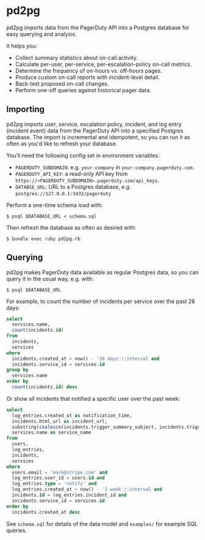 # pd2pg

pd2pg imports data from the PagerDuty API into a Postgres database for
easy querying and analysis.

It helps you:

* Collect summary statistics about on-call activity.
* Calculate per-user, per-service, per-escalation-policy on-call metrics.
* Determine the frequency of on-hours vs. off-hours pages.
* Produce custom on-call reports with incident-level detail.
* Back-test proposed on-call changes.
* Perform one-off queries against historical pager data.

## Importing

pd2pg imports user, service, escalation policy, incident, and log entry
(incident event) data from the PagerDuty API into a specified Postgres
database. The import is incremental and idempotent, so you can run it as
often as you'd like to refresh your database.

You'll need the following config set in environment variables:

* `PAGERDUTY_SUBDOMAIN`: e.g. `your-company` in `your-company.pagerduty.com`.
* `PAGERDUTY_API_KEY`: a read-only API key from `https://<PAGERDUTY_SUBDOMAIN>.pagerduty.com/api_keys`.
* `DATABSE_URL`: URL to a Postgres database, e.g. `postgres://127.0.0.1:5432/pagerduty`

Perform a one-time schema load with:

```
$ psql $DATABASE_URL < schema.sql
```

Then refresh the database as often as desired with:

```
$ bundle exec ruby pd2pg.rb
```

## Querying

pd2pg makes PagerDuty data available as regular Postgres data, so you
can query it in the usual way, e.g. with:

```
$ psql $DATABASE_URL
```

For example, to count the number of incidents per service over the past
28 days:

```sql
select
  services.name,
  count(incidents.id)
from
  incidents,
  services
where
  incidents.created_at > now() - '28 days'::interval and
  incidents.service_id = services.id
group by
  services.name
order by
  count(incidents.id) desc
```

Or show all incidents that notified a specific user over the past week:

```sql
select
  log_entries.created_at as notification_time,
  incidents.html_url as incident_url,
  substring(coalesce(incidents.trigger_summary_subject, incidents.trigger_summary_description) for 72) as incident_summary,
  services.name as service_name
from
  users,
  log_entries,
  incidents,
  services
where
  users.email = 'mark@stripe.com' and
  log_entries.user_id = users.id and
  log_entries.type = 'notify' and
  log_entries.created_at > now() - '1 week'::interval and
  incidents.id = log_entries.incident_id and
  incidents.service_id = services.id
order by
  incidents.created_at desc
```

See `schema.sql` for details of the data model and `examples/` for
example SQL queries.
